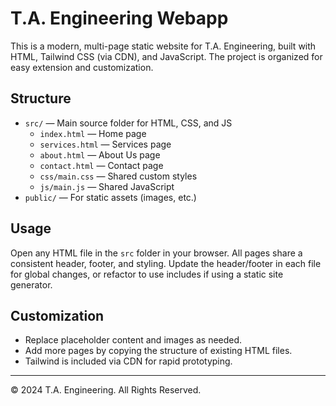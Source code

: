 # T.A. Engineering Webapp

This is a modern, multi-page static website for T.A. Engineering, built with HTML, Tailwind CSS (via CDN), and JavaScript. The project is organized for easy extension and customization.

## Structure
- `src/` — Main source folder for HTML, CSS, and JS
  - `index.html` — Home page
  - `services.html` — Services page
  - `about.html` — About Us page
  - `contact.html` — Contact page
  - `css/main.css` — Shared custom styles
  - `js/main.js` — Shared JavaScript
- `public/` — For static assets (images, etc.)

## Usage
Open any HTML file in the `src` folder in your browser. All pages share a consistent header, footer, and styling. Update the header/footer in each file for global changes, or refactor to use includes if using a static site generator.

## Customization
- Replace placeholder content and images as needed.
- Add more pages by copying the structure of existing HTML files.
- Tailwind is included via CDN for rapid prototyping.

---

© 2024 T.A. Engineering. All Rights Reserved.
